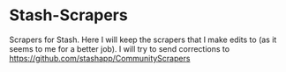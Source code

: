 # Stash-Scrapers

Scrapers for Stash. Here I will keep the scrapers that I make edits to (as it seems to me for a better job).  I will try to send corrections to https://github.com/stashapp/CommunityScrapers
